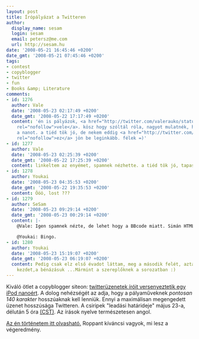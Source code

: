```yaml
---
layout: post
title: Írópályázat a Twitteren
author:
  display_name: sesam
  login: sesam
  email: petersz@me.com
  url: http://sesam.hu
date: '2008-05-21 16:45:46 +0200'
date_gmt: '2008-05-21 07:45:46 +0200'
tags:
- contest
- copyblogger
- twitter
- fun
- Books &amp; Literature
comments:
- id: 1276
  author: Vale
  date: '2008-05-23 02:17:49 +0200'
  date_gmt: '2008-05-22 17:17:49 +0200'
  content: 'én is pályázok, <a href="http://twitter.com/valerauko/statuses/817595333"
    rel="nofollow">vele</a>. kösz hogy szóltál róla, nagyot mulatnék, ha megnyerném
    a nanot. a tiéd tök jó, de nekem eddig <a href="http://twitter.com/rockyshark/statuses/817385373"
    rel="nofollow">ez</a> jön be leginkább. félek =)'
- id: 1277
  author: Vale
  date: '2008-05-23 02:25:39 +0200'
  date_gmt: '2008-05-22 17:25:39 +0200'
  content: linkeltem az enyémet, spamnek nézhette. a tiéd tök jó, tapasztalatból jött?
- id: 1278
  author: Youkai
  date: '2008-05-23 04:35:53 +0200'
  date_gmt: '2008-05-22 19:35:53 +0200'
  content: Ööö, lost ???
- id: 1279
  author: SeSam
  date: '2008-05-23 09:29:14 +0200'
  date_gmt: '2008-05-23 00:29:14 +0200'
  content: |-
    @Vale: Igen spamnek nézte, de lehet hogy a BBcode miatt. Simán HTML elég. :)

    @Youkai: Bingo.
- id: 1280
  author: Youkai
  date: '2008-05-23 15:19:07 +0200'
  date_gmt: '2008-05-23 06:19:07 +0200'
  content: Pedig csak elz első évadot láttam, meg a második felét, aztán idegelni
    kezdet,a bénázásuk ...Mármint a szereplőknek a sorozatban :)
---
```


Kiváló ötlet a copyblogger siteon: [twitterüzenetek íróit versenyeztetik egy iPod nanoért](http://www.copyblogger.com/twitter-writing-contest). A dolog nehézségét az adja, hogy a pályaműveknek _pontosan 140 karakter_ hosszúaknak kell lenniük. Ennyi a maximálisan megengedett üzenet hosszúsága Twitteren. A csiripek "leadási határideje" május 23-a, délután 5 óra [(CST)](http://timeanddate.com/library/abbreviations/timezones/na/cst.html). Az írások nyelve természetesen angol.

[Az én történetem itt olvasható.](http://twitter.com/sesam/statuses/816367186) Roppant kíváncsi vagyok, mi lesz a végeredmény.
